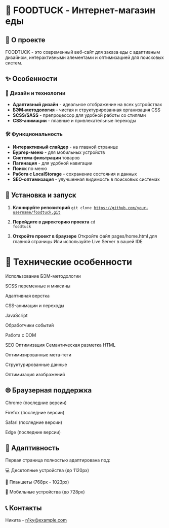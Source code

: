 # 🚚 FOODTUCK - Интернет-магазин еды


## 📖 О проекте

FOODTUCK - это современный веб-сайт для заказа еды с адаптивным дизайном, интерактивными элементами и оптимизацией для поисковых систем.

## ✨ Особенности

### 🎨 Дизайн и технологии
- **Адаптивный дизайн** - идеальное отображение на всех устройствах
- **БЭМ-методология** - чистая и структурированная организация CSS
- **SCSS/SASS** - препроцессор для удобной работы со стилями
- **CSS-анимации** - плавные и привлекательные переходы

### 🛠️ Функциональность
- **Интерактивный слайдер** - на главной странице
- **Бургер-меню** - для мобильных устройств
- **Система фильтрации** товаров
- **Пагинация** - для удобной навигации
- **Поиск** по меню
- **Работа с LocalStorage** - сохранение состояния и данных
- **SEO-оптимизация** - улучшенная видимость в поисковых системах

## 🚀 Установка и запуск

1. **Клонируйте репозиторий**
   <code>git clone https://github.com/your-username/foodtuck.git</code>

2. **Перейдите в директорию проекта**
    <code>cd foodtuck</code>

3. **Откройте проект в браузере**
Откройте файл pages/home.html для главной страницы
Или используйте Live Server в вашей IDE


# 🔧 Технические особенности

Использование БЭМ-методологии

SCSS переменные и миксины

Адаптивная верстка

CSS-анимации и переходы

JavaScript

Обработчики событий

Работа с DOM

SEO Оптимизация
Семантическая разметка HTML

Оптимизированные мета-теги

Структурированные данные

Оптимизация изображений

## 🌐 Браузерная поддержка
Chrome (последние версии)

Firefox (последние версии)

Safari (последние версии)

Edge (последние версии)

## 📱 Адаптивность
Первая страница полностью адаптирована под:

💻 Десктопные устройства (до 1120px)

📱 Планшеты (768px - 1023px)

📱 Мобильные устройства (до 728px)

## 📞 Контакты
Никита - n1ky@example.com
